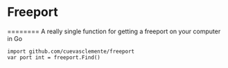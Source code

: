 # Freeport
========
A really single function for getting a freeport on your computer in Go


```
import github.com/cuevasclemente/freeport
var port int = freeport.Find()
```
